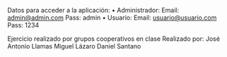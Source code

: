 Datos para acceder a la aplicación:
•	Administrador:
    Email:	admin@admin.com
    Pass:	admin
•	Usuario:
    Email:	usuario@usuario.com
    Pass:	1234

Ejercicio realizado por grupos cooperativos en clase
Realizado por:
José Antonio Llamas
Miguel Lázaro
Daniel Santano